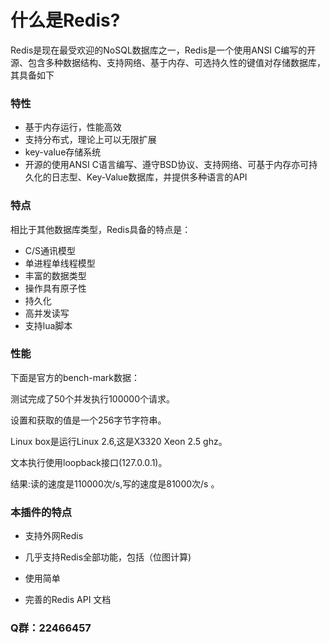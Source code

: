 # 什么是Redis?

Redis是现在最受欢迎的NoSQL数据库之一，Redis是一个使用ANSI C编写的开源、包含多种数据结构、支持网络、基于内存、可选持久性的键值对存储数据库，其具备如下

### 特性

* 基于内存运行，性能高效
* 支持分布式，理论上可以无限扩展
* key-value存储系统
* 开源的使用ANSI C语言编写、遵守BSD协议、支持网络、可基于内存亦可持久化的日志型、Key-Value数据库，并提供多种语言的API

### 特点

相比于其他数据库类型，Redis具备的特点是：

* C/S通讯模型
* 单进程单线程模型
* 丰富的数据类型
* 操作具有原子性
* 持久化
* 高并发读写
* 支持lua脚本

### 性能

下面是官方的bench-mark数据： 

测试完成了50个并发执行100000个请求。

设置和获取的值是一个256字节字符串。

Linux box是运行Linux 2.6,这是X3320 Xeon 2.5 ghz。

文本执行使用loopback接口(127.0.0.1)。

结果:读的速度是110000次/s,写的速度是81000次/s 。

### 本插件的特点

* 支持外网Redis

* 几乎支持Redis全部功能，包括（位图计算)

* 使用简单

* 完善的Redis API 文档

### Q群：22466457 

